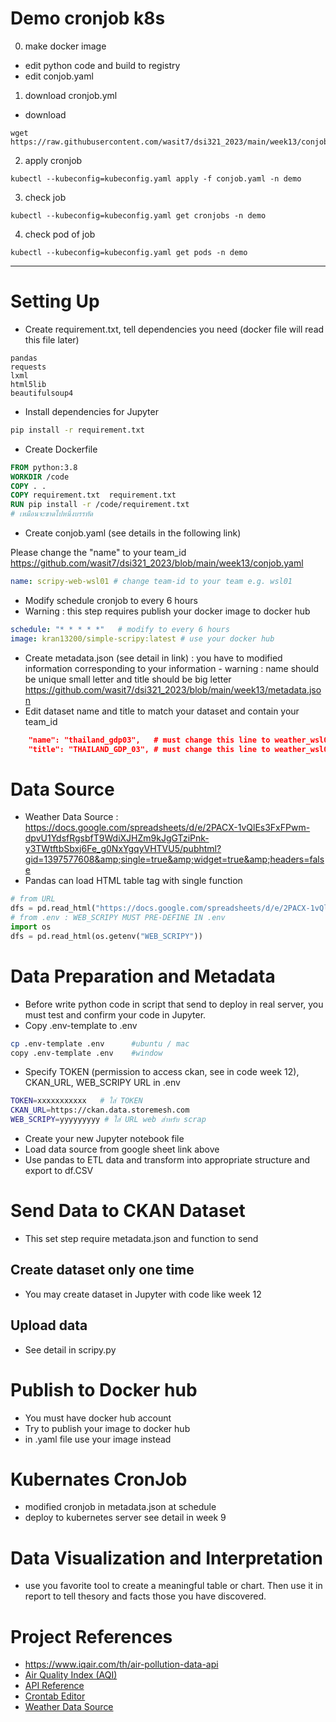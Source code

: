 # Demo cronjob k8s
0. make docker image
 - edit python code and build to registry
 - edit conjob.yaml

1. download cronjob.yml
 - download
```
wget https://raw.githubusercontent.com/wasit7/dsi321_2023/main/week13/conjob.yaml
```
2. apply cronjob
```
kubectl --kubeconfig=kubeconfig.yaml apply -f conjob.yaml -n demo
```
3. check job 
```
kubectl --kubeconfig=kubeconfig.yaml get cronjobs -n demo
```
4. check pod of job
```
kubectl --kubeconfig=kubeconfig.yaml get pods -n demo
```
***

# Setting Up
* Create requirement.txt, tell dependencies you need (docker file will read this file later)
```
pandas
requests
lxml
html5lib
beautifulsoup4
```
* Install dependencies for Jupyter
```bash
pip install -r requirement.txt 
```
* Create Dockerfile
```Dockerfile
FROM python:3.8
WORKDIR /code
COPY . .
COPY requirement.txt  requirement.txt
RUN pip install -r /code/requirement.txt
# เหมือนจะขาดไปหนึ่งบรรทัด
```

* Create conjob.yaml (see details in the following link)

Please change the "name" to your team_id 
https://github.com/wasit7/dsi321_2023/blob/main/week13/conjob.yaml
```yml
name: scripy-web-wsl01 # change team-id to your team e.g. wsl01

```
* Modify schedule cronjob to every 6 hours
* Warning : this step requires publish your docker image to docker hub 
```yaml
schedule: "* * * * *"   # modify to every 6 hours
image: kran13200/simple-scripy:latest # use your docker hub
```
* Create metadata.json  (see detail in link) : you have to modified information corresponding to your information - warning : name should be unique small letter and title should be big letter  
https://github.com/wasit7/dsi321_2023/blob/main/week13/metadata.json
* Edit dataset name and title to match your dataset and contain your team_id
```json
    "name": "thailand_gdp03",   # must change this line to weather_wsl01
    "title": "THAILAND_GDP_03", # must change this line to weather_wsl01
```

# Data Source
* Weather Data Source : https://docs.google.com/spreadsheets/d/e/2PACX-1vQlEs3FxFPwm-dpvU1YdsfRgsbfT9WdiXJHZm9kJgGTziPnk-y3TWtftbSbxj6Fe_g0NxYgqyVHTVU5/pubhtml?gid=1397577608&amp;single=true&amp;widget=true&amp;headers=false
* Pandas can load HTML table tag with single function
```python
# from URL
dfs = pd.read_html("https://docs.google.com/spreadsheets/d/e/2PACX-1vQlEs3FxFPwm-dpvU1YdsfRgsbfT9WdiXJHZm9kJgGTziPnk-y3TWtftbSbxj6Fe_g0NxYgqyVHTVU5/pubhtml?gid=1397577608&amp;single=true&amp;widget=true&amp;headers=false")
# from .env : WEB_SCRIPY MUST PRE-DEFINE IN .env
import os
dfs = pd.read_html(os.getenv("WEB_SCRIPY"))
```


# Data Preparation and Metadata
* Before write python code in script that send to deploy in real server, you must test and confirm your code in Jupyter.
* Copy .env-template to .env
```bash
cp .env-template .env      #ubuntu / mac
copy .env-template .env    #window
```

* Specify TOKEN (permission to access ckan, see in code week 12), CKAN_URL, WEB_SCRIPY URL in .env

```bash
TOKEN=xxxxxxxxxxx   # ใส่ TOKEN
CKAN_URL=https://ckan.data.storemesh.com
WEB_SCRIPY=yyyyyyyyy # ใส่ URL web สำหรับ scrap 
```
* Create your new Jupyter notebook file 
* Load data source from google sheet link above
* Use pandas to ETL data and transform into appropriate structure and export to df.CSV

# Send Data to CKAN Dataset

* This set step require metadata.json and function to send 

## Create dataset only one time
* You may create dataset in Jupyter with code like week 12 

## Upload data
* See detail in scripy.py

# Publish to Docker hub
* You must have docker hub account
* Try to publish your image to docker hub
* in .yaml file use your image instead

# Kubernates CronJob
* modified cronjob in metadata.json at schedule
* deploy to kubernetes server see detail in week 9

# Data Visualization and Interpretation
* use you favorite tool to create a meaningful table or chart. Then use it in report to tell thesory and facts those you have discovered.

# Project References
* https://www.iqair.com/th/air-pollution-data-api
* [Air Quality Index (AQI)](https://en.wikipedia.org/wiki/Air_quality_index)
* [API Reference](https://api-docs.iqair.com/)
* [Crontab Editor](https://crontab.guru/#*_*/6_*_*_*)
* [Weather Data Source](https://docs.google.com/spreadsheets/d/e/2PACX-1vQlEs3FxFPwm-dpvU1YdsfRgsbfT9WdiXJHZm9kJgGTziPnk-y3TWtftbSbxj6Fe_g0NxYgqyVHTVU5/pubhtml?gid=1397577608&amp;single=true&amp;widget=true&amp;headers=false)


